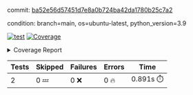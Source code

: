 commit: [ba52e56d57451d7e8a0b724ba42da1780b25c7a2](https://github.com/rcmdnk/s3-reader/tree/ba52e56d57451d7e8a0b724ba42da1780b25c7a2)

condition: branch=main, os=ubuntu-latest, python_version=3.9

[![test](https://github.com/rcmdnk/s3-reader/actions/workflows/test.yml/badge.svg)](https://github.com/rcmdnk/s3-reader/actions/runs/6400352663)
<a href="https://github.com/rcmdnk/s3-reader/blob/ba52e56d57451d7e8a0b724ba42da1780b25c7a2/README.md"><img alt="Coverage" src="https://img.shields.io/badge/Coverage-43%25-orange.svg" /></a><details><summary>Coverage Report </summary><table><tr><th>File</th><th>Stmts</th><th>Miss</th><th>Cover</th><th>Missing</th></tr><tbody><tr><td colspan="5"><b>src/s3_reader</b></td></tr><tr><td>&nbsp; &nbsp;<a href="https://github.com/rcmdnk/s3-reader/blob/ba52e56d57451d7e8a0b724ba42da1780b25c7a2/src/s3_reader/file.py">file.py</a></td><td>41</td><td>26</td><td>37%</td><td><a href="https://github.com/rcmdnk/s3-reader/blob/ba52e56d57451d7e8a0b724ba42da1780b25c7a2/src/s3_reader/file.py#L24-L27">24&ndash;27</a>, <a href="https://github.com/rcmdnk/s3-reader/blob/ba52e56d57451d7e8a0b724ba42da1780b25c7a2/src/s3_reader/file.py#L30-L31">30&ndash;31</a>, <a href="https://github.com/rcmdnk/s3-reader/blob/ba52e56d57451d7e8a0b724ba42da1780b25c7a2/src/s3_reader/file.py#L35-L41">35&ndash;41</a>, <a href="https://github.com/rcmdnk/s3-reader/blob/ba52e56d57451d7e8a0b724ba42da1780b25c7a2/src/s3_reader/file.py#L45-L50">45&ndash;50</a>, <a href="https://github.com/rcmdnk/s3-reader/blob/ba52e56d57451d7e8a0b724ba42da1780b25c7a2/src/s3_reader/file.py#L53-L63">53&ndash;63</a></td></tr><tr><td><b>TOTAL</b></td><td><b>46</b></td><td><b>26</b></td><td><b>43%</b></td><td>&nbsp;</td></tr></tbody></table></details>

| Tests | Skipped | Failures | Errors | Time |
| ----- | ------- | -------- | -------- | ------------------ |
| 2 | 0 :zzz: | 0 :x: | 0 :fire: | 0.891s :stopwatch: |

